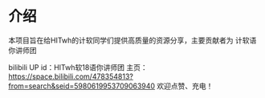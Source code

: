 # 介绍


本项目旨在给HITwh的计软同学们提供高质量的资源分享，主要贡献者为 计软语你讲师团

bilibili UP id：HITwh软18语你讲师团
主页：https://space.bilibili.com/478354813?from=search&seid=5980619953709063940
欢迎点赞、充电！

